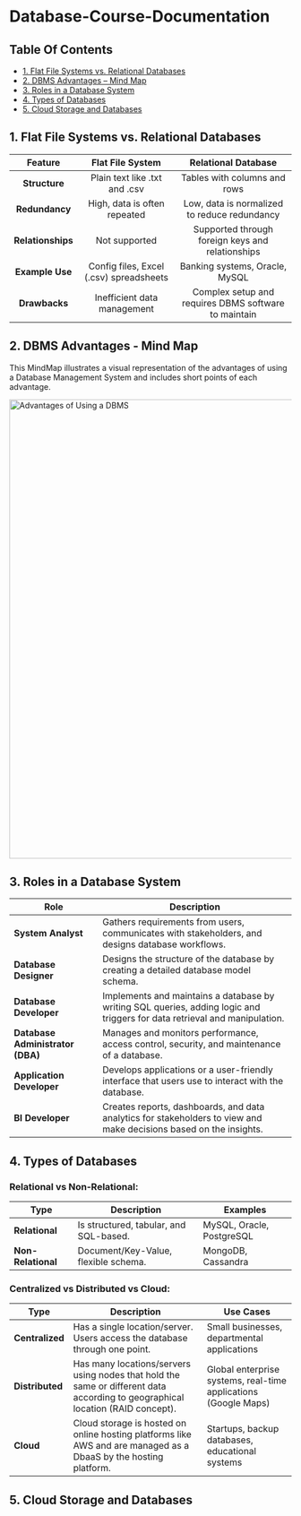 # Database-Course-Documentation

## Table Of Contents
- [1. Flat File Systems vs. Relational Databases](#1-flat-file-systems-vs-relational-databases)
- [2. DBMS Advantages – Mind Map](#2-dbms-advantages---mind-map)
- [3. Roles in a Database System](#3-roles-in-a-database-system)
- [4. Types of Databases](#4-types-of-databases)
- [5. Cloud Storage and Databases](#5-cloud-storage-and-databases)

## 1. Flat File Systems vs. Relational Databases

| Feature         | Flat File System                        | Relational Database                                 |
|:---------------:|:---------------------------------------:|:---------------------------------------------------:|
| **Structure**   | Plain text like .txt and .csv           | Tables with columns and rows                        |
| **Redundancy**  | High, data is often repeated            | Low, data is normalized to reduce redundancy        |
| **Relationships** | Not supported                         | Supported through foreign keys and relationships    |
| **Example Use** | Config files, Excel (.csv) spreadsheets | Banking systems, Oracle, MySQL                      |
| **Drawbacks**   | Inefficient data management             | Complex setup and requires DBMS software to maintain|

## 2. DBMS Advantages - Mind Map
This MindMap illustrates a visual representation of the advantages of using a Database Management System and includes short points of each advantage.

<img width="2008" height="820" alt="Advantages of Using a DBMS" src="https://github.com/user-attachments/assets/183536e7-e337-48d5-9f53-5e0f245512d6" />

## 3. Roles in a Database System
| Role                             | Description                                              |
| -------------------------------- | -------------------------------------------------------- |
| **System Analyst**               | Gathers requirements from users, communicates with stakeholders, and designs database workflows.                |
| **Database Designer**            | Designs the structure of the database by creating a detailed database model schema.                   |
| **Database Developer**           | Implements and maintains a database by writing SQL queries, adding logic and triggers for data retrieval and manipulation. |
| **Database Administrator (DBA)** | Manages and monitors performance, access control, security, and maintenance of a database.          |
| **Application Developer**        | Develops applications or a user-friendly interface that users use to interact with the database.     |
| **BI Developer**                 | Creates reports, dashboards, and data analytics for stakeholders to view and make decisions based on the insights.        |


## 4. Types of Databases
### Relational vs Non-Relational:
| **Type**            | **Description**                                             | **Examples**                         |
|---------------------|-------------------------------------------------------------|--------------------------------------|
| **Relational**      | Is structured, tabular, and SQL-based.                      | MySQL, Oracle, PostgreSQL            |
| **Non-Relational**  | Document/Key-Value, flexible schema.                        | MongoDB, Cassandra                   |


### Centralized vs Distributed vs Cloud:
| **Type**       | **Description**                                                                                                                   | **Use Cases**                                                   |
|----------------|-----------------------------------------------------------------------------------------------------------------------------------|------------------------------------------------------------------|
| **Centralized**| Has a single location/server. Users access the database through one point.                                                        | Small businesses, departmental applications                     |
| **Distributed**| Has many locations/servers using nodes that hold the same or different data according to geographical location (RAID concept).    | Global enterprise systems, real-time applications (Google Maps) |
| **Cloud**      | Cloud storage is hosted on online hosting platforms like AWS and are managed as a DbaaS by the hosting platform.                  | Startups, backup databases, educational systems                 |


## 5. Cloud Storage and Databases
